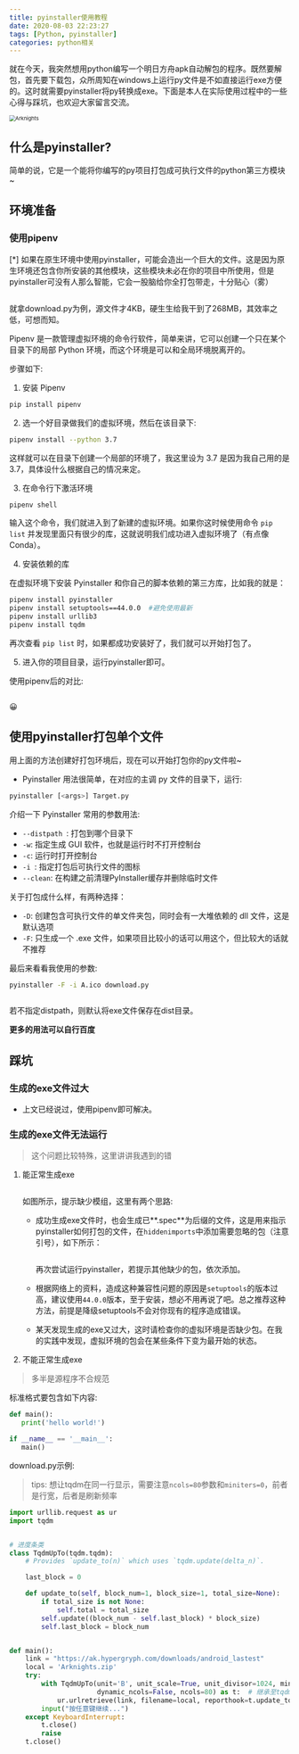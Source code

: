 ```yaml
---
title: pyinstaller使用教程
date: 2020-08-03 22:23:27
tags: [Python, pyinstaller]
categories: python相关
---
```

就在今天，我突然想用python编写一个明日方舟apk自动解包的程序。既然要解包，首先要下载包，众所周知在windows上运行py文件是不如直接运行exe方便的。这时就需要pyinstaller将py转换成exe。下面是本人在实际使用过程中的一些心得与踩坑，也欢迎大家留言交流。

<img src="https://cdn.jsdelivr.net/gh/Sknp1006/cdn@master/img/albums/arknights_bg/007.png" alt="Arknights" style="zoom:67%;" />

<!-- more -->

## 什么是pyinstaller?

简单的说，它是一个能将你编写的py项目打包成可执行文件的python第三方模块~

## 环境准备

### 使用pipenv

[*]  如果在原生环境中使用pyinstaller，可能会造出一个巨大的文件。这是因为原生环境还包含你所安装的其他模块，这些模块未必在你的项目中所使用，但是pyinstaller可没有人那么智能，它会一股脑给你全打包带走，十分贴心（雾）

<img src="https://cdn.jsdelivr.net/gh/Sknp1006/cdn@master/post/pyinstaller/2020-08-03 225037.png" alt=""  />

就拿download.py为例，源文件才4KB，硬生生给我干到了268MB，其效率之低，可想而知。



Pipenv 是一款管理虚拟环境的命令行软件，简单来讲，它可以创建一个只在某个目录下的局部 Python 环境，而这个环境是可以和全局环境脱离开的。

步骤如下:

1. 安装 Pipenv

```bash
pip install pipenv
```

2. 选一个好目录做我们的虚拟环境，然后在该目录下:

```bash
pipenv install --python 3.7
```

这样就可以在目录下创建一个局部的环境了，我这里设为 3.7 是因为我自己用的是 3.7，具体设什么根据自己的情况来定。

3. 在命令行下激活环境

```bash
pipenv shell
```

输入这个命令，我们就进入到了新建的虚拟环境。如果你这时候使用命令 `pip list` 并发现里面只有很少的库，这就说明我们成功进入虚拟环境了（有点像 Conda）。

4. 安装依赖的库

在虚拟环境下安装 Pyinstaller 和你自己的脚本依赖的第三方库，比如我的就是：

```bash
pipenv install pyinstaller
pipenv install setuptools==44.0.0  #避免使用最新
pipenv install urllib3
pipenv install tqdm
```

再次查看 `pip list` 时，如果都成功安装好了，我们就可以开始打包了。

5. 进入你的项目目录，运行pyinstaller即可。



使用pipenv后的对比:

<img src="https://cdn.jsdelivr.net/gh/Sknp1006/cdn@master/post/pyinstaller/2020-08-03 230608.png"   alt="" />

😀



## 使用pyinstaller打包单个文件

用上面的方法创建好打包环境后，现在可以开始打包你的py文件啦~

*  Pyinstaller 用法很简单，在对应的主调 py 文件的目录下，运行:

```bash
pyinstaller [<args>] Target.py
```

介绍一下 Pyinstaller 常用的参数用法:

- `--distpath `: 打包到哪个目录下
- `-w`: 指定生成 GUI 软件，也就是运行时不打开控制台
- `-c`: 运行时打开控制台
- `-i `: 指定打包后可执行文件的图标
- `--clean`: 在构建之前清理PyInstaller缓存并删除临时文件

关于打包成什么样，有两种选择：

- `-D`: 创建包含可执行文件的单文件夹包，同时会有一大堆依赖的 dll 文件，这是默认选项
- `-F`: 只生成一个 .exe 文件，如果项目比较小的话可以用这个，但比较大的话就不推荐

最后来看看我使用的参数:

```bash
pyinstaller -F -i A.ico download.py
```

<img src="https://cdn.jsdelivr.net/gh/Sknp1006/cdn@master/post/pyinstaller/2020-08-03 231820.png"   alt="" />

若不指定distpath，则默认将exe文件保存在dist目录。



**更多的用法可以自行百度**



## 踩坑

### 生成的exe文件过大

* 上文已经说过，使用pipenv即可解决。

### 生成的exe文件无法运行

> 这个问题比较特殊，这里讲讲我遇到的错

1. 能正常生成exe

    <img src="https://cdn.jsdelivr.net/gh/Sknp1006/cdn@master/post/pyinstaller/2020-08-03 205632.png"   alt="" />
    
    如图所示，提示缺少模组，这里有两个思路:
    
    * 成功生成exe文件时，也会生成已**.spec**为后缀的文件，这是用来指示pyinstaller如何打包的文件，在`hiddenimports`中添加需要忽略的包（注意引号），如下所示：
    
        <img src="https://cdn.jsdelivr.net/gh/Sknp1006/cdn@master/post/pyinstaller/2020-08-03 232850.png"   alt=""/>
    
        再次尝试运行pyinstaller，若提示其他缺少的包，依次添加。
    
    * 根据网络上的资料，造成这种兼容性问题的原因是`setuptools`的版本过高，建议使用`44.0.0`版本，至于安装，想必不用再说了吧。总之推荐这种方法，前提是降级setuptools不会对你现有的程序造成错误。
    * 某天发现生成的exe又过大，这时请检查你的虚拟环境是否缺少包。在我的实践中发现，虚拟环境的包会在某些条件下变为最开始的状态。

2. 不能正常生成exe

> 多半是源程序不合规范

标准格式要包含如下内容:

```python
def main():
   print('hello world!')

if __name__ == '__main__':
   main()
```

download.py示例:

> tips: 想让tqdm在同一行显示，需要注意`ncols=80`参数和`miniters=0`，前者是行宽，后者是刷新频率

```python
import urllib.request as ur
import tqdm


# 进度条类
class TqdmUpTo(tqdm.tqdm):
    # Provides `update_to(n)` which uses `tqdm.update(delta_n)`.

    last_block = 0

    def update_to(self, block_num=1, block_size=1, total_size=None):
        if total_size is not None:
            self.total = total_size
        self.update((block_num - self.last_block) * block_size)
        self.last_block = block_num


def main():
    link = "https://ak.hypergryph.com/downloads/android_lastest"
    local = 'Arknights.zip'
    try:
        with TqdmUpTo(unit='B', unit_scale=True, unit_divisor=1024, miniters=0, desc="Arknights",
                      dynamic_ncols=False, ncols=80) as t:  # 继承至tqdm父类的初始化参数
            ur.urlretrieve(link, filename=local, reporthook=t.update_to, data=None)
        input("按任意键继续...")
    except KeyboardInterrupt:
        t.close()
        raise
    t.close()

```